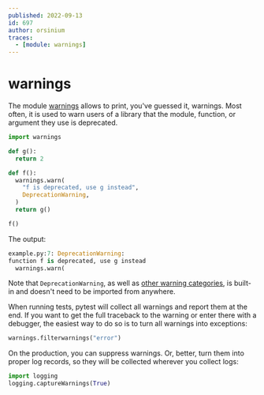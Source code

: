 ```yaml
---
published: 2022-09-13
id: 697
author: orsinium
traces:
  - [module: warnings]
---
```


# warnings

The module [warnings](https://docs.python.org/3/library/warnings.html) allows to print, you've guessed it, warnings. Most often, it is used to warn users of a library that the module, function, or argument they use is deprecated.

```python
import warnings

def g():
  return 2

def f():
  warnings.warn(
    "f is deprecated, use g instead",
    DeprecationWarning,
  )
  return g()

f()
```

The output:

```python
example.py:7: DeprecationWarning:
function f is deprecated, use g instead
  warnings.warn(
```

Note that `DeprecationWarning`, as well as [other warning categories](https://docs.python.org/3/library/warnings.html#warning-categories), is built-in and doesn't need to be imported from anywhere.

When running tests, pytest will collect all warnings and report them at the end. If you want to get the full traceback to the warning or enter there with a debugger, the easiest way to do so is to turn all warnings into exceptions:

```python
warnings.filterwarnings("error")
```

On the production, you can suppress warnings. Or, better, turn them into proper log records, so they will be collected wherever you collect logs:

```python
import logging
logging.captureWarnings(True)
```
